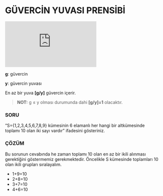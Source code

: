 # GÜVERCİN YUVASI PRENSİBİ
![first eqution](https://latex.codecogs.com/gif.latex?%5Clarge%20g%2Cy%20%5C%2C%20%5C%2C%20%5Cepsilon%20%5C%2C%20Z%5E%7B&plus;%7D)

**g**: güvercin

**y**: güvercin yuvası

En az bir yuva **[g/y]** güvercin içerir.

>**NOT:** g ≤ y olması durumunda dahi **[g/y]=1** olacaktır.

### SORU

“S={1,2,3,4,5,6,7,8,9} kümesinin 6 elamanlı her hangi bir altkümesinde toplamı 10 olan iki sayı vardır” ifadesini gösteriniz.

### ÇÖZÜM

Bu sorunun cevabında he zaman toplamı 10 olan en az bir ikili alınması gerektiğini göstermemiz gerekmektedir. Öncelikle S kümesinde toplamları 10 olan ikili grupları sıralayalım.

- 1+9=10
- 2+8=10
- 3+7=10 
- 4+6=10 

